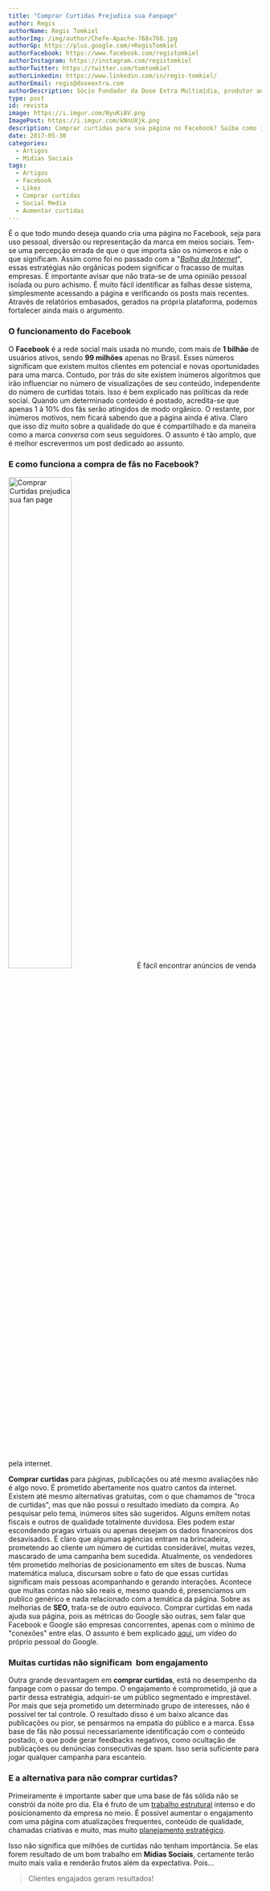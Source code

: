 ```yaml
---
title: "Comprar Curtidas Prejudica sua Fanpage"
author: Regis
authorName: Regis Tomkiel
authorImg: /img/author/Chefe-Apache-768x768.jpg
authorGp: https://plus.google.com/+RegisTomkiel
authorFacebook: https://www.facebook.com/registomkiel
authorInstagram: https://instagram.com/registomkiel
authorTwitter: https://twitter.com/tomtomkiel
authorLinkedin: https://www.linkedin.com/in/regis-tomkiel/
authorEmail: regis@doseextra.com
authorDescription: Sócio Fundador da Dose Extra Multimídia, produtor audiovisual, desenvolvedor web, podcaster, escritor e quando sobra tempo, coleciona videogames e filmes independentes.
type: post
id: revista
image: https://i.imgur.com/NyuKi8V.png
ImagePost: https://i.imgur.com/kNnUXjk.png
description: Comprar curtidas para sua página no Facebook? Saiba como isso pode ser prejudicial para sua marca, sua reputação e como pode ser péssimo para os negócios.
date: 2017-05-30
categories:
  - Artigos
  - Midias Sociais
tags:
  - Artigos
  - Facebook
  - Likes
  - Comprar curtidas
  - Social Media
  - Aumentar curtidas
---
```

É o que todo mundo deseja quando cria uma página no Facebook, seja para uso pessoal, diversão ou representação da marca em meios sociais. Tem-se uma percepção errada de que o que importa são os números e não o que significam. Assim como foi no passado com a "<a href="https:https://pt.wikipedia.org/wiki/Bolha_da_Internet"><em>Bolha da Internet</em></a>", essas estratégias não orgânicas podem significar o fracasso de muitas empresas.
É importante avisar que não trata-se de uma opinião pessoal isolada ou puro achismo. É muito fácil identificar as falhas desse sistema, simplesmente acessando a página e verificando os posts mais recentes. Através de relatórios embasados, gerados na própria plataforma, podemos fortalecer ainda mais o argumento.
### <strong>O funcionamento do Facebook</strong>

O <strong>Facebook</strong> é a rede social mais usada no mundo, com mais de <strong>1 bilhão</strong> de usuários ativos, sendo <strong>99 milhões</strong> apenas no Brasil. Esses números significam que existem muitos clientes em potencial e novas oportunidades para uma marca. Contudo, por trás do site existem inúmeros algoritmos que irão influenciar no número de visualizações de seu conteúdo, independente do número de curtidas totais. Isso é bem explicado nas políticas da rede social.
Quando um determinado conteúdo é postado, acredita-se que apenas 1 à 10% dos fãs serão atingidos de modo orgânico. O restante, por inúmeros motivos, nem ficará sabendo que a página ainda é ativa. Claro que isso diz muito sobre a qualidade do que é compartilhado e da maneira como a marca <em>conversa</em> com seus seguidores.
O assunto é tão amplo, que é melhor escrevermos um post dedicado ao assunto.
### <strong>E como funciona a compra de fãs no Facebook?</strong>

<img class="aligncenter size-full wp-image-317" src="http://www.eleitoronline.com.br/wp-content/uploads/2015/08/comprar-fas-no-facebook.jpg" alt="Comprar Curtidas prejudica sua fan page" width="50%" />
É fácil encontrar anúncios de venda pela internet.<br>

<strong>Comprar curtidas</strong> para páginas, publicações ou até mesmo avaliações não é algo novo. É prometido abertamente nos quatro cantos da internet. Existem até mesmo alternativas gratuitas, com o que chamamos de "troca de curtidas", mas que não possui o resultado imediato da compra.
Ao pesquisar pelo tema, inúmeros sites são sugeridos. Alguns emitem notas fiscais e outros de qualidade totalmente duvidosa. Eles podem estar escondendo pragas virtuais ou apenas desejam os dados financeiros dos desavisados. É claro que algumas agências entram na brincadeira, prometendo ao cliente um número de curtidas considerável, muitas vezes, mascarado de uma campanha bem sucedida.
Atualmente, os vendedores têm prometido melhorias de posicionamento em sites de buscas. Numa matemática maluca, discursam sobre o fato de que essas curtidas significam mais pessoas acompanhando e gerando interações. Acontece que muitas contas não são reais e, mesmo quando é, presenciamos um publico genérico e nada relacionado com a temática da página.
Sobre as melhorias de <strong>SEO</strong>, trata-se de outro equivoco. Comprar curtidas em nada ajuda sua página, pois as métricas do Google são outras, sem falar que Facebook e Google são empresas concorrentes, apenas com o mínimo de "conexões" entre elas. O assunto é bem explicado <a href="https://www.youtube.com/watch?v=udqtSM-6QbQ#t=39" target="_blank" rel="noopener noreferrer">aqui</a>, um vídeo do próprio pessoal do Google.
### Muitas curtidas não significam  bom engajamento
Outra grande desvantagem em <strong>comprar curtidas</strong>, está no desempenho da fanpage com o passar do tempo. O engajamento é comprometido, já que a partir dessa estratégia, adquiri-se um público segmentado e imprestável. Por mais que seja prometido um determinado grupo de interesses, não é possível ter tal controle.
O resultado disso é um baixo alcance das publicações ou pior, se pensarmos na empatia do público e a marca. Essa base de fãs não possui necessariamente identificação com o conteúdo postado, o que pode gerar feedbacks negativos, como ocultação de publicações ou denúncias consecutivas de spam. Isso seria suficiente para jogar qualquer campanha para escanteio.
### E a alternativa para não comprar curtidas?

Primeiramente é importante saber que uma base de fãs sólida não se constrói da noite pro dia. Ela é fruto de um <a href="https://blog.doseextra.com/revista/midias-digitais-focadas-em-resultados/">trabalho estrutural</a> intenso e do posicionamento da empresa no meio. É possível aumentar o engajamento com uma página com atualizações frequentes, conteúdo de qualidade, chamadas criativas e muito, mas muito <a href="https://doseextra.com/midias-sociais/">planejamento estratégico</a>.

Isso não significa que milhões de curtidas não tenham importância. Se elas forem resultado de um bom trabalho em <strong>Mídias Sociais</strong>, certamente terão muito mais valia e renderão frutos além da expectativa. Pois...
<blockquote>Clientes engajados geram resultados!</blockquote>
